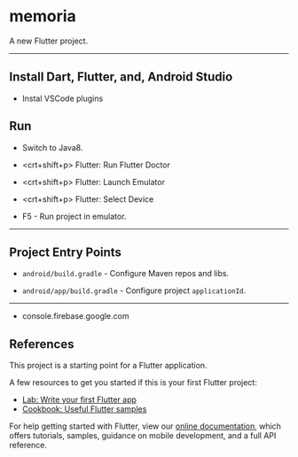 # memoria

A new Flutter project.

---

## Install Dart, Flutter, and, Android Studio

* Instal VSCode plugins

## Run

* Switch to Java8.

* <crt+shift+p> Flutter: Run Flutter Doctor

* <crt+shift+p> Flutter: Launch Emulator

* <crt+shift+p> Flutter: Select Device

* F5 - Run project in emulator.

----

## Project Entry Points

* `android/build.gradle` - Configure Maven repos and libs.

* `android/app/build.gradle` - Configure project `applicationId`.

----

* console.firebase.google.com


## References

This project is a starting point for a Flutter application.

A few resources to get you started if this is your first Flutter project:

- [Lab: Write your first Flutter app](https://flutter.dev/docs/get-started/codelab)
- [Cookbook: Useful Flutter samples](https://flutter.dev/docs/cookbook)

For help getting started with Flutter, view our
[online documentation](https://flutter.dev/docs), which offers tutorials,
samples, guidance on mobile development, and a full API reference.



